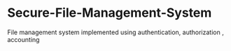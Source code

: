# Secure-File-Management-System
File management system implemented using authentication, authorization , accounting
